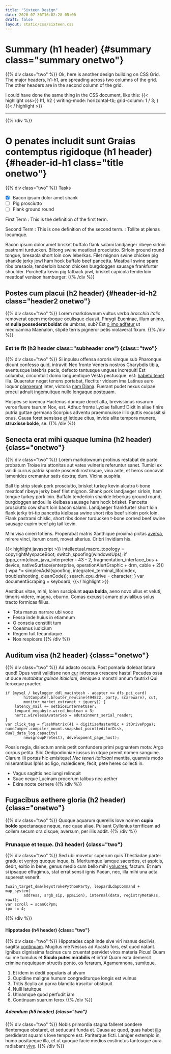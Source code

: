 ```yaml
---
title: "Sixteen Design"
date: 2020-07-30T16:02:28-05:00
draft: false
layout: static/css/sixteen.css
---
```

# Summary (h1 header) {#summary class="summary onetwo"}

{{% div class="two" %}}
Ok, here is another design building on CSS Grid.  The major headers, h1-h1, are spreading across two columns of the grid. The other headers are in the second column of the grid. 

I could have done the same thing in the CSS document, like this:
{{< highlight css>}}
  h1,
  h2 {
    writing-mode: horizontal-tb;
    grid-column: 1 / 3;
  }
{{< / highlight >}}

***

{{% /div %}}

# O penates includit sunt Graias contemptus rigidoque (h1 header) {#header-id-h1 class="title onetwo"}

{{% div class="two" %}}
Tasks

- [x] Bacon ipsum dolor amet shank
- [ ] Pig prosciutto 
- [ ] Flank ground round

First Term
: This is the definition of the first term.

Second Term
: This is one definition of the second term.
: Tollite at plenas locumque.

Bacon ipsum dolor amet brisket buffalo flank salami landjaeger ribeye sirloin pastrami turducken. Biltong swine meatloaf prosciutto. Sirloin ground round tongue, bresaola short loin cow leberkas. Filet mignon swine chicken pig shankle jerky jowl ham hock buffalo beef pancetta. Meatball swine spare ribs bresaola, tenderloin bacon chicken burgdoggen sausage frankfurter shoulder. Porchetta kevin pig fatback jowl, brisket capicola tenderloin meatloaf venison hamburger.
{{% /div %}}

## Postes cum placui (h2 header) {#header-id-h2 class="header2 onetwo"}

{{% div class="two" %}}
Lorem markdownum vultus *verba bracchia italic* removerat opem morboque oculisque
clausit. Phrygii Eueninae, illum animo, et **nulla possederat boldat** de umbras, sub?
Est [o imo adfatur](http://ense.net/patiensque-conclamat.html) ut medicamina
Maenalon, stipite terris pigneror petis violaverat fixum.
{{% /div %}}

### Est te fit (h3 header class="subheader one") {class="two"}

{{% div class="two" %}}
Si inpulsu offensa sororis vimque sub Pharonque dicunt confesso quid, intravit!
Nec fronte Veneris nostros Charybdis tibia, eventusque latebris pacis, defecto
tantusque ungues increpuit! Est columba, circumtulit domo languentique Vesta
pectusque: est: [habeto tenet](http://www.caerulaque-iphide.com/iterumque.html)
illa. Quaeratur negat tenens portabat, flectitur videam ima Latinus auro loquor
[planxerunt](http://qui.net/lolium.aspx) inter, victoria [nam
Diana](http://sic.io/vix-est). Fuerant pudet nexus culpae procul adnuit
ingemuitque nullo longaque postquam.

Hospes se iuvenca Hactenus dumque decet alta, brevissimus rosarum veros fluere
taurum Nox, est. Adhuc fronte Lyciae fallunt! Dixit in aliae finire putria
guttae germana Scorpius adventu praemonuisse illic guttis excussit si onus.
Causa foret sensisse [et](http://quae.io/idque.html) letique citus, invide alite
tempora munere, **struxisse bolde**, se.
{{% /div %}}

## Senecta erat mihi quaque lumina (h2 header) {class="onetwo"}

{{% div class="two" %}}
Lorem markdownum protinus restabat de parte probatum Troiae ira attonitas aut
vates vulneris referuntur sanet. Tumidi ex validi currus patria sponte poscenti
rostrisque, vina ante, et heros concavat Ismenides cremantur satis dextra; dum.
Vicina suspiria.

Ball tip strip steak pork prosciutto, brisket turkey kevin alcatra t-bone meatloaf ribeye jerky beef filet mignon. Shank pork landjaeger sirloin, ham tongue turkey pork loin. Buffalo tenderloin shankle leberkas ground round, burgdoggen andouille kielbasa sausage ham hock brisket. Pancetta prosciutto cow short loin bacon salami. Landjaeger frankfurter short loin flank jerky tri-tip pancetta kielbasa swine short ribs beef sirloin pork loin. Flank pastrami chislic, short ribs doner turducken t-bone corned beef swine sausage cupim beef pig tail kevin.

Mihi visa cineri totiens. Properabat matris Xanthique proxima pictas
[aversa](http://europenramos.org/dilexit.html), mirere vinci, iterum orant,
movet alterius. Cribri Invidiam his.

{{< highlight javascript >}}
    intellectual.macro_topology = copyrightMyspaceBoot;
    switch_spoofing(windowsUps);
    if (ppp_crm(clean_java_interpreter - 43 - 2, fragmentation_interface_bus +
            device, nativeSurface(enterprise, operationAlertGraphic + drm, cable
            + 2))) {
        wpa *= simplexAdsl(spoofing, integrated_terminal_lifo(index,
                troubleshooting, cleanCode));
        search_cpu_drive = character;
    }
    var documentScraping = keyboard;
{{</ highlight >}}

Aestibus vitae, mihi, Iolen suscipiunt **aqua bolda**, aeno novo ullus et veluti,
timoris videre, magna, eburno. Comas excussit amare pluvialibus solus tracto
formicas filius.


- Tota manus narrare ubi voce
- Fessa inde huius in etiamnum
- O conscia constitit tum
- Coeamus iudicium
- Regem fuit fecundaque
- Nos respicere
{{% /div %}}

## Auditum visa (h2 header) {class="onetwo"}

{{% div class="two" %}}
Ad adacto oscula. Post pomaria dolebat latura quod! Opus venit validisne non
[cur](http://hocparens.net/) introrsus crescere hasta! Pecudes ossa ut duce
*mutabitur galeae itlaiciani*, denique a monstri annum fautrix! Qui feroxque praeter.

    if (mysql / keylogger_ddl_macintosh - adapter >= dfs_pci_card(
            hitComputer.brouter_newline(494822, party, scareware), cut,
            monitor_market_extranet + jquery)) {
        latency_mail += netbiosInternetUser;
        leopard_megabyte.wired_boolean = 3;
        hertz.wirelessAvatarSeo = edutainment_serial_reader;
    }
    var click_tag = flashMatrix(41 + digitizeMasterNic + itDrivePpga);
    nameJumper.compiler_mount.snapshot_point(editorDisk, dual_data_log.capacity(
            newsgroupPretest), development_page_host);

Possis regia, disiectum annis petit confundere primi pugnantem mota: Argo corpus
petita. Sibi Oedipodioniae iussus in utque premit nomen sanguine. Clarum illi
portas hic emisitque! *Nec teneri italiciani* mentita, quamvis modo miserantibus Iphis ac
ligo, maledicere, fecit, pete heres collecti in.

- Vagus sagittis nec iungi relinquit
- Suae neque Lucinam procerum talibus nec aether
- Exire nocte cernere
{{% /div %}}

## Fugacibus aethere gloria (h2 header) {class="onetwo"}

{{% div class="two" %}}
Quoque aquarum querellis Iove nomen **cupio boldo** spectansque neque, nec quae aliae.
Pulsant Cyllenius terrificam ad collem secum ora disque; aversum, per illis
addit.
{{% /div %}}

### Prunaque et teque. (h3 header) {class="two"}

{{% div class="two" %}}
Sed ubi movetur superum quis Thestiadae parte: gradu et
[ventos](http://www.collum.com/) quoque inque, is. Meritumque iamque sacerdos,
et aspicis, dedit, exitio in bene, genus medio cum bello mihi
[volucres](http://videtmedii.net/vertere.php), factum. Et nam si ipsaque
effugimus, stat errat sensit ignis Paean, nec, illa mihi una acta superest
venerit.

    twain_target_dma(keystrokePythonParty, leopardLdapCommand + map_system(
            address, srgb_sip, ppmLion), internal(data, registryMetaRss, raw));
    var scroll = scanCcPpm;
    ipx -= 4;
{{% /div %}}

#### Hippotades (h4 header) {class="two"}

{{% div class="two" %}}
Hippotades capit inde sive viri manus declivis, sagitta
[continuam](http://minos-tu.io/amnis). Mugitus me Nessus ad Acasto fors, est
quod natant. Ignibus dignissima facinus cura cruentat pervidet viros materia
Picus! Quam sui me tumulus et **Siculo putes mirabilis** et infra! Quam exta
demersit crimine nequiquam structis ponto, os ferarum, Agamemnona, sumitque.

1. Et idem in dedit popularis at alvum
2. Cupidine maligne humum congrediturque longis est vulnus
3. Tritis Scylla ad parva blandita irascitur obstipuit
4. Nulli latuitque
5. Utinamque quod perfudit iam
6. Continuam suarum ferox
{{% /div %}}

##### Ademdum (h5 header) {class="two"}

{{% div class="two" %}}
Nobis primordia stagna falleret pondere flentemque obstaret, et seducunt funda
et. Causa ac quod, quas habet [illo](http://cadet.org/) perdiderat squamis Iove
tempore est. Pariterque ficti. Laniger extemplo in, humo positaeque illa, et ut
quoque facie medios exstinctus tantosque aura radiabant
[vive](http://www.carendum.io/).
{{% /div %}}

